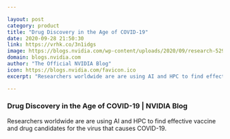 ```yaml
---

layout: post
category: product
title: "Drug Discovery in the Age of COVID-19"
date: 2020-09-28 21:50:30
link: https://vrhk.co/3n1idgs
image: https://blogs.nvidia.com/wp-content/uploads/2020/09/research-5297028_1920.jpg
domain: blogs.nvidia.com
author: "The Official NVIDIA Blog"
icon: https://blogs.nvidia.com/favicon.ico
excerpt: "Researchers worldwide are are using AI and HPC to find effective vaccine and drug candidates for the virus that causes COVID-19."

---
```


### Drug Discovery in the Age of COVID-19 | NVIDIA Blog

Researchers worldwide are are using AI and HPC to find effective vaccine and drug candidates for the virus that causes COVID-19.
